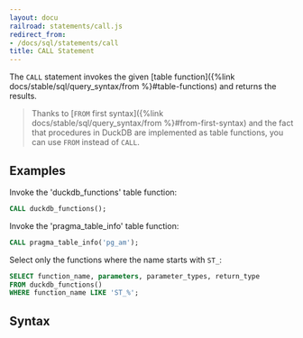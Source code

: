 ```yaml
---
layout: docu
railroad: statements/call.js
redirect_from:
- /docs/sql/statements/call
title: CALL Statement
---
```


The `CALL` statement invokes the given [table function]({%link docs/stable/sql/query_syntax/from %}#table-functions) and returns the results. 

> Thanks to [`FROM` first syntax]({%link docs/stable/sql/query_syntax/from %}#from-first-syntax) and the fact that procedures in DuckDB are implemented as table functions, you can use `FROM` instead of `CALL`.

## Examples

Invoke the 'duckdb_functions' table function:

```sql
CALL duckdb_functions();
```

Invoke the 'pragma_table_info' table function:

```sql
CALL pragma_table_info('pg_am');
```

Select only the functions where the name starts with `ST_`:

```sql
SELECT function_name, parameters, parameter_types, return_type
FROM duckdb_functions()
WHERE function_name LIKE 'ST_%';
```

## Syntax

<div id="rrdiagram1"></div>
